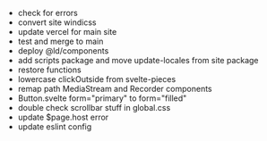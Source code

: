 - check for errors
- convert site windicss
- update vercel for main site
- test and merge to main
- deploy @ld/components
- add scripts package and move update-locales from site package
- restore functions
- lowercase clickOutside from svelte-pieces
- remap path MediaStream and Recorder components
- Button.svelte form="primary" to form="filled"
- double check scrollbar stuff in global.css
- update $page.host error
- update eslint config